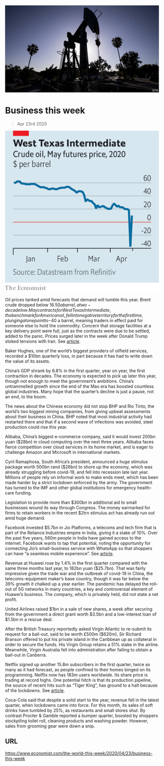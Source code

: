 ![](./images/20200425_WWP501.jpg)

# Business this week

> Apr 23rd 2020

![](./images/20200425_WWC313.png)

Oil prices tanked amid forecasts that demand will tumble this year. Brent crude dropped below $16.50 a barrel, a two-decade low. May contracts for West Texas Intermediate, the benchmark for American oil, fell into negative territory for the first time, plunging at one point to -$40 a barrel, meaning traders in effect paid for someone else to hold the commodity. Concern that storage facilities at a key delivery point were full, just as the contracts were due to be settled, added to the panic. Prices surged later in the week after Donald Trump stoked tensions with Iran. See [article](https://www.economist.com//finance-and-economics/2020/04/25/oil-markets-have-a-timing-problem).

Baker Hughes, one of the world’s biggest providers of oilfield services, recorded a $10bn quarterly loss, in part because it has had to write down the value of its assets.

China’s GDP shrank by 6.8% in the first quarter, year on year, the first contraction in decades. The economy is expected to pick up later this year, though not enough to meet the government’s ambitions. China’s untrammelled growth since the end of the Mao era has boosted countless global industries. Many hope that the quarter’s decline is just a pause, not an end, to the boom.

The news about the Chinese economy did not stop BHP and Rio Tinto, the world’s two biggest mining companies, from giving upbeat assessments about their business in China. BHP noted that most industrial activity had restarted there and that if a second wave of infections was avoided, steel production could rise this year.

Alibaba, China’s biggest e-commerce company, said it would invest 200bn yuan ($28bn) in cloud computing over the next three years. Alibaba faces fierce competition over cloud services in its home market, and is eager to challenge Amazon and Microsoft in international markets.

Cyril Ramaphosa, South Africa’s president, announced a huge stimulus package worth 500bn rand ($26bn) to shore up the economy, which was already struggling before covid-19, and fell into recession late last year. Millions of people rely on informal work to make ends meet, which has been made harder by a strict lockdown enforced by the army. The government has turned to the IMF and other global institutions for emergency health-care funding.

Legislation to provide more than $300bn in additional aid to small businesses wound its way through Congress. The money earmarked for firms to retain workers in the recent $2trn stimulus act has already run out amid huge demand.

Facebook invested $5.7bn in Jio Platforms, a telecoms and tech firm that is part of the Reliance Industries empire in India, giving it a stake of 10%. Over the past five years, 560m people in India have gained access to the internet. Facebook wants to tap that potential, noting the opportunity for connecting Jio’s small-business service with WhatsApp so that shoppers can have “a seamless mobile experience”. See [article](https://www.economist.com//business/2020/04/25/facebook-bets-on-a-different-sort-of-e-commerce-in-india).

Revenue at Huawei rose by 1.4% in the first quarter compared with the same three months last year, to 182bn yuan ($25.7bn). That was fairly impressive given the trade war and the outbreak of covid-19 in China, the telecoms-equipment maker’s base country, though it was far below the 39% growth it chalked up a year earlier. The pandemic has delayed the roll-out of 5G networks in many countries, a key and controversial element of Huawei’s business. The company, which is privately held, did not state a net profit.

United Airlines raised $1bn in a sale of new shares, a week after securing from the government a direct grant worth $3.5bn and a low-interest loan of $1.5bn in a rescue deal.

After the British Treasury reportedly asked Virgin Atlantic to re-submit its request for a bail-out, said to be worth £500m ($620m), Sir Richard Branson offered to put his private island in the Caribbean up as collateral in order to secure the funds. His Virgin Group retains a 51% stake in the airline. Meanwhile, Virgin Australia fell into administration after failing to obtain a bail-out in Canberra.

Netflix signed up another 15.8m subscribers in the first quarter, twice as many as it had forecast, as people confined to their homes binged on its programming. Netflix now has 183m users worldwide. Its share price is trading at record highs. One potential hitch is that its production pipeline, the source of recent hits such as “Tiger King”, has ground to a halt because of the lockdowns. See [article](https://www.economist.com//node/21784550).

Coca-Cola said that despite a solid start to the year, revenue fell in the latest quarter, when lockdowns came into force. For this month, its sales of soft drinks have tumbled by 25%, as restaurants and small stores shut. By contrast Procter & Gamble reported a bumper quarter, boosted by shoppers stockpiling toilet roll, cleaning products and washing powder. However, sales from grooming gear were down a snip.

## URL

https://www.economist.com/the-world-this-week/2020/04/23/business-this-week
